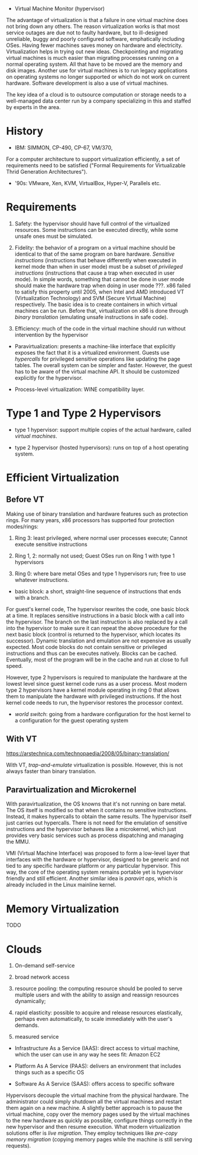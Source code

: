 - Virtual Machine Monitor (hypervisor)

The advantage of virtualization is that a failure in one virtual machine does not bring down any others. The reason virtualization works is that most service outages are due not to faulty hardware, but to ill-designed unreliable, buggy and poorly configured software, emphatically including OSes. Having fewer machines saves money on hardware and electricity. Virtualization helps in trying out new ideas. Checkpointing and migrating virtual machines is much easier than migrating processes running on a normal operating system. All that have to be moved are the memory and disk images. Another use for virtual machines is to run legacy applications on operating systems no longer supported or which do not work on current hardware. Software development is also a use of virtual machines.

The key idea of a cloud is to outsource computation or storage needs to a well-managed data center run by a company specializing in this and staffed by experts in the area.

# History

- IBM: SIMMON, CP-490, CP-67, VM/370, 

For a computer architecture to support virtualization efficiently, a set of requirements need to be satisfied ("Formal Requirements for Virtualizable Thrid Generation Architectures"). 

- '90s: VMware, Xen, KVM, VirtualBox, Hyper-V, Parallels etc.
# Requirements

1. Safety: the hypervisor should have full control of the virtualized resources. Some instructions can be executed directly, while some unsafe ones must be simulated.

2. Fidelity: the behavior of a program on a virtual machine should be identical to that of the same program on bare hardware. _Sensitive instructions_ (instructions that behave differently when executed in kernel mode than when in user mode) must be a subset of _privileged instructions_ (instructions that cause a trap when executed in user mode). In simple words, something that cannot be done in user mode should make the hardware trap when doing in user mode ???. x86 failed to satisfy this property until 2005, when Intel and AMD introduced VT (Virtualization Technology) and SVM (Secure Virtual Machine) respectively. The basic idea is to create containers in which virtual machines can be run. Before that, virtualization on x86 is done through _binary translation_ (emulating unsafe instructions in safe code).

3. Efficiency: much of the code in the virtual machine should run without intervention by the hypervisor

- Paravirtualization: presents a machine-like interface that explicitly exposes the fact that it is a virtualized environment. Guests use _hypercalls_ for privileged sensitive operations like updating the page tables. The overall system can be simpler and faster. However, the guest has to be aware of the virtual machine API. It should be customized explicitly for the hypervisor.

- Process-level virtualization: WINE compatibility layer.


# Type 1 and Type 2 Hypervisors

- type 1 hypervisor: support multiple copies of the actual hardware, called _virtual machines_.

- type 2 hypervisor (hosted hypervisors): runs on top of a host operating system.

# Efficient Virtualization

## Before VT

Making use of binary translation and hardware features such as protection rings. For many years, x86 processors has supported four protection modes/rings:

1. Ring 3: least privileged, where normal user processes execute; Cannot execute sensitive instructions

2. Ring 1, 2: normally not used; Guest OSes run on Ring 1 with type 1 hypervisors

3. Ring 0: where bare metal OSes and type 1 hypervisors run; free to use whatever instructions.

- basic block: a short, straight-line sequence of instructions that ends with a branch.

For guest's kernel code, The hypervisor rewrites the code, one basic block at a time. It replaces sensitive instructions in a basic block with a call into the hypervisor. The branch on the last instruction is also replaced by a call into the hypervisor to make sure it can repeat the above procedure for the next basic block (control is returned to the hypervisor, which locates its successor). Dynamic translation and emulation are not expensive as usually expected. Most code blocks do not contain sensitive or privileged instructions and thus can be executes natively. Blocks can be cached. Eventually, most of the program will be in the cache and run at close to full speed.

However, type 2 hypervisors is required to manipulate the hardware at the lowest level since guest kernel code runs as a user process. Most modern type 2 hypervisors have a kernel module operating in ring 0 that allows them to manipulate the hardware with privileged instructions. If the host kernel code needs to run, the hypervisor restores the processor context. 

- _world switch_: going from a hardware configuration for the host kernel to a configuration for the guest operating system

## With VT

https://arstechnica.com/technopaedia/2008/05/binary-translation/

With VT, _trap-and-emulate_ virtualization is possible. However, this is not always faster than binary translation.

## Paravirtualization and Microkernel

With paravirtualization, the OS knowns that it's not running on bare metal. The OS itself is modified so that when it contains no sensitive instructions. Instead, it makes hypercalls to obtain the same results. The hypervisor itself just carries out hypercalls. There  is not need for the emulation of sensitive instructions and the hypervisor behaves like a microkernel, which just provides very basic services such as process dispatching and managing the MMU.

VMI (Virtual Machine Interface) was proposed to form a low-level layer that interfaces with the hardware or hypervisor, designed to be generic and not tied to any specific hardware platform or any particular hypervisor. This way, the core of the operating system remains portable yet is hypervisor friendly and still efficient. Another similar idea is _paravirt ops_, which is already included in the Linux mainline kernel.

# Memory Virtualization

TODO

# Clouds

1. On-demand self-service

2. broad network access

3. resource pooling: the computing resource should be pooled to serve multiple users and with the ability to assign and reassign resources dynamically;

4. rapid elasticity: possible to acquire and release resources elastically, perhaps even automatically, to scale immediately with the user's demands.

5. measured service

- Infrastructure As a Service (IAAS): direct access to virtual machine, which the user can use in any way he sees fit: Amazon EC2

- Platform As A Service (PAAS): delivers an environment that includes things such as a specific OS

- Software As A Service (SAAS): offers access to specific software

Hypervisors decouple the virtual machine from the physical hardware. The administrator could simply shutdown all the virtual machines and restart them again on a new machine. A slightly better approach is to pause the virtual machine, copy over the memory pages used by the virtual machines to the new hardware as quickly as possible, configure things correctly in the new hypervisor and then resume execution. What modern virtualization solutions offer is _live migration_. They employ techniques like _pre-copy memory migration_ (copying memory pages while the machine is still serving requests).
